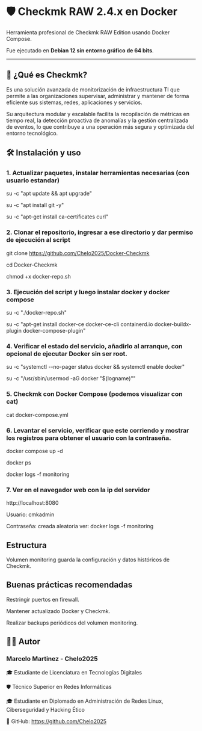 # 🛡️ Checkmk RAW 2.4.x en Docker

Herramienta profesional de Checkmk RAW Edition usando Docker Compose.

Fue ejecutado en **Debian 12 sin entorno gráfico de 64 bits**.

---

## 🚀 ¿Qué es Checkmk?

Es una solución avanzada de monitorización de infraestructura TI que permite a las organizaciones supervisar, administrar y mantener de forma eficiente sus sistemas, redes, aplicaciones y servicios.

Su arquitectura modular y escalable facilita la recopilación de métricas en tiempo real, la detección proactiva de anomalías y la gestión centralizada de eventos, lo que contribuye a una operación más segura y optimizada del entorno tecnológico.

## 🛠️ Instalación y uso

### 1. Actualizar paquetes, instalar herramientas necesarias (con usuario estandar)

su -c "apt update && apt upgrade"

su -c "apt install git -y"

su -c "apt-get install ca-certificates curl"

### 2. Clonar el repositorio, ingresar a ese directorio y dar permiso de ejecución al script

git clone https://github.com/Chelo2025/Docker-Checkmk

cd Docker-Checkmk

chmod +x docker-repo.sh

### 3. Ejecución del script y luego instalar docker y docker compose

su -c "./docker-repo.sh"

su -c "apt-get install docker-ce docker-ce-cli containerd.io docker-buildx-plugin docker-compose-plugin"

### 4. Verificar el estado del servicio, añadirlo al arranque, con opcional de ejecutar Docker sin ser root.

su -c "systemctl --no-pager status docker && systemctl enable docker"

su -c "/usr/sbin/usermod -aG docker "$(logname)""

### 5. Checkmk con Docker Compose (podemos visualizar con cat)

cat docker-compose.yml

### 6. Levantar el servicio, verificar que este corriendo y mostrar los registros para obtener el usuario con la contraseña.

docker compose up -d

docker ps

docker logs -f monitoring

### 7. Ver en el navegador web con la ip del servidor

http://localhost:8080

Usuario: cmkadmin

Contraseña: creada aleatoria ver: docker logs -f monitoring

## Estructura

Volumen monitoring guarda la configuración y datos históricos de Checkmk.


## Buenas prácticas recomendadas

Restringir puertos en firewall.

Mantener actualizado Docker y Checkmk.

Realizar backups periódicos del volumen monitoring.


## 👨‍💻 Autor

### Marcelo Martinez - Chelo2025

🎓 Estudiante de Licenciatura en Tecnologías Digitales

🛡️ Técnico Superior en Redes Informáticas

🎓 Estudiante en Diplomado en Administración de Redes Linux, Ciberseguridad y Hacking Ético

🔗 GitHub: https://github.com/Chelo2025